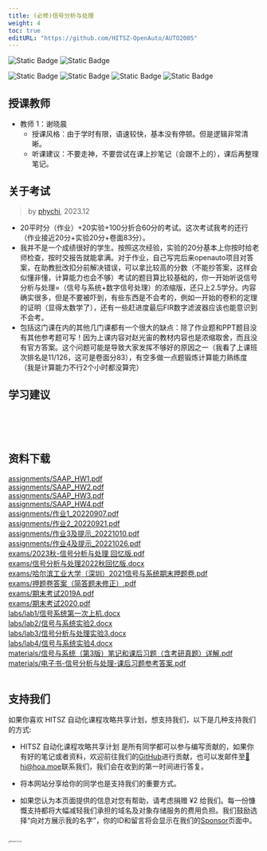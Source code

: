 ```yaml
---
title: (必修)信号分析与处理
weight: 4
toc: true
editURL: "https://github.com/HITSZ-OpenAuto/AUTO2005"
---
```


![Static Badge](https://img.shields.io/badge/%E8%80%83%E8%AF%95%E8%AF%BE-red) ![Static Badge](https://img.shields.io/badge/%E5%AD%A6%E5%88%86-2.5-moccasin)

![Static Badge](https://img.shields.io/badge/%E6%88%90%E7%BB%A9%E6%9E%84%E6%88%90-gold)
![Static Badge](https://img.shields.io/badge/%E4%BD%9C%E4%B8%9A-20%25-wheat)  ![Static Badge](https://img.shields.io/badge/实验-20%25-wheat)  ![Static Badge](https://img.shields.io/badge/%E6%9C%9F%E6%9C%AB%E8%80%83%E8%AF%95-60%25-wheat)


## 授课教师

- 教师 1：谢晓晨
  - 授课风格：由于学时有限，语速较快，基本没有停顿。但是逻辑非常清晰。
  - 听课建议：不要走神，不要尝试在课上抄笔记（会跟不上的），课后再整理笔记。

## 关于考试
> by [phychi](https://github.com/phychi), 2023.12
- 20平时分（作业）+20实验+100分折合60分的考试。这次考试我考的还行（作业接近20分+实验20分+卷面83分）。
- 我并不是一个成绩很好的学生。按照这次经验，实验的20分基本上你按时给老师检查，按时交报告就能拿满。对于作业，自己写完后来openauto项目对答案，在助教批改扣分前解决错误，可以拿比较高的分数（不能抄答案，这样会似懂非懂，计算能力也会不够）考试的题目算比较基础的，你一开始听说信号分析与处理=（信号与系统+数字信号处理）的浓缩版，还只上2.5学分。内容确实很多，但是不要被吓到，有些东西是不会考的，例如一开始的卷积的定理的证明（显得太数学了），还有一些赶进度最后FIR数字滤波器应该也能意识到不会考。
- 包括这门课在内的其他几门课都有一个很大的缺点：除了作业题和PPT题目没有其他参考题可写！因为上课内容对赵光宙的教材内容也是浓缩取舍，而且没有官方答案。这个问题可能是导致大家发挥不够好的原因之一（我看了上课班次排名是11/126，这可是卷面分83），有空多做一点题锻炼计算能力熟练度（我是计算能力不行2个小时都没算完）
## 学习建议
<br>
<br>
<br>


## 资料下载

<a href="https://gh.hoa.moe/github.com/HITSZ-OpenAuto/AUTO2005/raw/main/assignments/SAAP_HW1.pdf">assignments/SAAP_HW1.pdf</a>
<br>
<a href="https://gh.hoa.moe/github.com/HITSZ-OpenAuto/AUTO2005/raw/main/assignments/SAAP_HW2.pdf">assignments/SAAP_HW2.pdf</a>
<br>
<a href="https://gh.hoa.moe/github.com/HITSZ-OpenAuto/AUTO2005/raw/main/assignments/SAAP_HW3.pdf">assignments/SAAP_HW3.pdf</a>
<br>
<a href="https://gh.hoa.moe/github.com/HITSZ-OpenAuto/AUTO2005/raw/main/assignments/SAAP_HW4.pdf">assignments/SAAP_HW4.pdf</a>
<br>
<a href="https://gh.hoa.moe/github.com/HITSZ-OpenAuto/AUTO2005/raw/main/assignments/%E4%BD%9C%E4%B8%9A1_20220907.pdf">assignments/作业1_20220907.pdf</a>
<br>
<a href="https://gh.hoa.moe/github.com/HITSZ-OpenAuto/AUTO2005/raw/main/assignments/%E4%BD%9C%E4%B8%9A2_20220921.pdf">assignments/作业2_20220921.pdf</a>
<br>
<a href="https://gh.hoa.moe/github.com/HITSZ-OpenAuto/AUTO2005/raw/main/assignments/%E4%BD%9C%E4%B8%9A3%E5%8F%8A%E6%8F%90%E7%A4%BA_20221010.pdf">assignments/作业3及提示_20221010.pdf</a>
<br>
<a href="https://gh.hoa.moe/github.com/HITSZ-OpenAuto/AUTO2005/raw/main/assignments/%E4%BD%9C%E4%B8%9A4%E5%8F%8A%E6%8F%90%E7%A4%BA_20221026.pdf">assignments/作业4及提示_20221026.pdf</a>
<br>
<a href="https://gh.hoa.moe/github.com/HITSZ-OpenAuto/AUTO2005/raw/main/exams/2023%E7%A7%8B-%E4%BF%A1%E5%8F%B7%E5%88%86%E6%9E%90%E4%B8%8E%E5%A4%84%E7%90%86%20%E5%9B%9E%E5%BF%86%E7%89%88.pdf">exams/2023秋-信号分析与处理 回忆版.pdf</a>
<br>
<a href="https://gh.hoa.moe/github.com/HITSZ-OpenAuto/AUTO2005/raw/main/exams/%E4%BF%A1%E5%8F%B7%E5%88%86%E6%9E%90%E4%B8%8E%E5%A4%84%E7%90%862022%E7%A7%8B%E5%9B%9E%E5%BF%86%E7%89%88.docx">exams/信号分析与处理2022秋回忆版.docx</a>
<br>
<a href="https://gh.hoa.moe/github.com/HITSZ-OpenAuto/AUTO2005/raw/main/exams/%E5%93%88%E5%B0%94%E6%BB%A8%E5%B7%A5%E4%B8%9A%E5%A4%A7%E5%AD%A6%EF%BC%88%E6%B7%B1%E5%9C%B3%EF%BC%892021%E4%BF%A1%E5%8F%B7%E4%B8%8E%E7%B3%BB%E7%BB%9F%E6%9C%9F%E6%9C%AB%E6%8A%BC%E9%A2%98%E5%8D%B7.pdf">exams/哈尔滨工业大学（深圳）2021信号与系统期末押题卷.pdf</a>
<br>
<a href="https://gh.hoa.moe/github.com/HITSZ-OpenAuto/AUTO2005/raw/main/exams/%E6%8A%BC%E9%A2%98%E5%8D%B7%E7%AD%94%E6%A1%88%EF%BC%88%E7%AE%80%E7%AD%94%E9%A2%98%E6%9C%AA%E4%BF%AE%E6%AD%A3%EF%BC%89.pdf">exams/押题卷答案（简答题未修正）.pdf</a>
<br>
<a href="https://gh.hoa.moe/github.com/HITSZ-OpenAuto/AUTO2005/raw/main/exams/%E6%9C%9F%E6%9C%AB%E8%80%83%E8%AF%952019A.pdf">exams/期末考试2019A.pdf</a>
<br>
<a href="https://gh.hoa.moe/github.com/HITSZ-OpenAuto/AUTO2005/raw/main/exams/%E6%9C%9F%E6%9C%AB%E8%80%83%E8%AF%952020.pdf">exams/期末考试2020.pdf</a>
<br>
<a href="https://gh.hoa.moe/github.com/HITSZ-OpenAuto/AUTO2005/raw/main/labs/lab1/%E4%BF%A1%E5%8F%B7%E7%B3%BB%E7%BB%9F%E7%AC%AC%E4%B8%80%E6%AC%A1%E4%B8%8A%E6%9C%BA.docx">labs/lab1/信号系统第一次上机.docx</a>
<br>
<a href="https://gh.hoa.moe/github.com/HITSZ-OpenAuto/AUTO2005/raw/main/labs/lab2/%E4%BF%A1%E5%8F%B7%E4%B8%8E%E7%B3%BB%E7%BB%9F%E5%AE%9E%E9%AA%8C2.docx">labs/lab2/信号与系统实验2.docx</a>
<br>
<a href="https://gh.hoa.moe/github.com/HITSZ-OpenAuto/AUTO2005/raw/main/labs/lab3/%E4%BF%A1%E5%8F%B7%E5%88%86%E6%9E%90%E4%B8%8E%E5%A4%84%E7%90%86%E5%AE%9E%E9%AA%8C3.docx">labs/lab3/信号分析与处理实验3.docx</a>
<br>
<a href="https://gh.hoa.moe/github.com/HITSZ-OpenAuto/AUTO2005/raw/main/labs/lab4/%E4%BF%A1%E5%8F%B7%E4%B8%8E%E7%B3%BB%E7%BB%9F%E5%AE%9E%E9%AA%8C4.docx">labs/lab4/信号与系统实验4.docx</a>
<br>
<a href="https://gh.hoa.moe/github.com/HITSZ-OpenAuto/AUTO2005/raw/main/materials/%E4%BF%A1%E5%8F%B7%E4%B8%8E%E7%B3%BB%E7%BB%9F%EF%BC%88%E7%AC%AC3%E7%89%88%EF%BC%89%E7%AC%94%E8%AE%B0%E5%92%8C%E8%AF%BE%E5%90%8E%E4%B9%A0%E9%A2%98%EF%BC%88%E5%90%AB%E8%80%83%E7%A0%94%E7%9C%9F%E9%A2%98%EF%BC%89%E8%AF%A6%E8%A7%A3.pdf">materials/信号与系统（第3版）笔记和课后习题（含考研真题）详解.pdf</a>
<br>
<a href="https://gh.hoa.moe/github.com/HITSZ-OpenAuto/AUTO2005/raw/main/materials/%E7%94%B5%E5%AD%90%E4%B9%A6-%E4%BF%A1%E5%8F%B7%E5%88%86%E6%9E%90%E4%B8%8E%E5%A4%84%E7%90%86-%E8%AF%BE%E5%90%8E%E4%B9%A0%E9%A2%98%E5%8F%82%E8%80%83%E7%AD%94%E6%A1%88.pdf">materials/电子书-信号分析与处理-课后习题参考答案.pdf</a>
<br>
<br>


## 支持我们

如果你喜欢 HITSZ 自动化课程攻略共享计划，想支持我们，以下是几种支持我们的方式:

- HITSZ 自动化课程攻略共享计划 是所有同学都可以参与编写贡献的，如果你有好的笔记或者资料，欢迎前往我们的[GitHub](https://github.com/HITSZ-OpenAuto)进行贡献，也可以发邮件至[📮hi@hoa.moe](mailto:hi@hoa.moe)联系我们，我们会在收到的第一时间进行答复。

- 将本网站分享给你的同学也是支持我们的重要方式。

- 如果您认为本页面提供的信息对您有帮助，请考虑捐赠 ¥2 给我们。每一份慷慨支持都将大幅减轻我们承担的域名及对象存储服务的费用负担。我们鼓励选择“向对方展示我的名字”，你的ID和留言将会显示在我们的[Sponsor](https://hoa.moe/sponsor/)页面中。

<br>
<img src="https://mitcher-1316637614.cos.ap-nanjing.myqcloud.com/hoa/20231112170457.png?imageSlim" alt="Reward_Code" style="zoom:25%; display: block; margin: 0 auto;" />